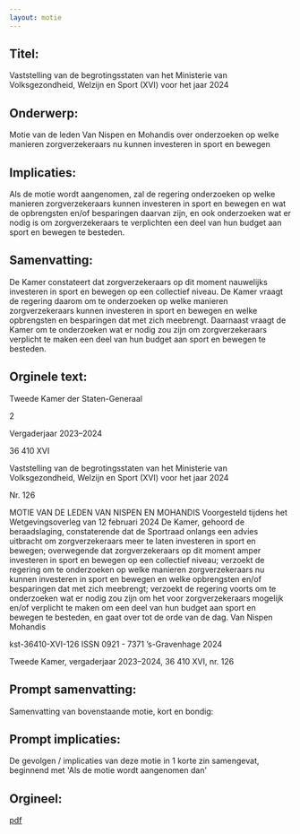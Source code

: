 ```yaml
---
layout: motie
---
```

## Titel:
Vaststelling van de begrotingsstaten van het Ministerie van Volksgezondheid, Welzijn en Sport (XVI) voor het jaar 2024
## Onderwerp:
Motie van de leden Van Nispen en Mohandis over onderzoeken op welke manieren zorgverzekeraars nu kunnen investeren in sport en bewegen 
## Implicaties:
Als de motie wordt aangenomen, zal de regering onderzoeken op welke manieren zorgverzekeraars kunnen investeren in sport en bewegen en wat de opbrengsten en/of besparingen daarvan zijn, en ook onderzoeken wat er nodig is om zorgverzekeraars te verplichten een deel van hun budget aan sport en bewegen te besteden.
## Samenvatting:
De Kamer constateert dat zorgverzekeraars op dit moment nauwelijks investeren in sport en bewegen op een collectief niveau. De Kamer vraagt de regering daarom om te onderzoeken op welke manieren zorgverzekeraars kunnen investeren in sport en bewegen en welke opbrengsten en besparingen dat met zich meebrengt. Daarnaast vraagt de Kamer om te onderzoeken wat er nodig zou zijn om zorgverzekeraars verplicht te maken een deel van hun budget aan sport en bewegen te besteden.
## Orginele text:


Tweede Kamer der Staten-Generaal

2

Vergaderjaar 2023–2024

36 410 XVI

Vaststelling van de begrotingsstaten van het
Ministerie van Volksgezondheid, Welzijn en
Sport (XVI) voor het jaar 2024

Nr. 126

MOTIE VAN DE LEDEN VAN NISPEN EN MOHANDIS
Voorgesteld tijdens het Wetgevingsoverleg van 12 februari 2024
De Kamer,
gehoord de beraadslaging,
constaterende dat de Sportraad onlangs een advies uitbracht om
zorgverzekeraars meer te laten investeren in sport en bewegen;
overwegende dat zorgverzekeraars op dit moment amper investeren in
sport en bewegen op een collectief niveau;
verzoekt de regering om te onderzoeken op welke manieren zorgverzekeraars nu kunnen investeren in sport en bewegen en welke opbrengsten
en/of besparingen dat met zich meebrengt;
verzoekt de regering voorts om te onderzoeken wat er nodig zou zijn om
het voor zorgverzekeraars mogelijk en/of verplicht te maken om een deel
van hun budget aan sport en bewegen te besteden,
en gaat over tot de orde van de dag.
Van Nispen
Mohandis

kst-36410-XVI-126
ISSN 0921 - 7371
’s-Gravenhage 2024

Tweede Kamer, vergaderjaar 2023–2024, 36 410 XVI, nr. 126


## Prompt samenvatting:
Samenvatting van bovenstaande motie, kort en bondig:


## Prompt implicaties:
De gevolgen / implicaties van deze motie in 1 korte zin samengevat, beginnend met 'Als de motie wordt aangenomen dan' 

## Orgineel:
[pdf](https://gegevensmagazijn.tweedekamer.nl/OData/v4/2.0/Document(adebc0ef-71d8-4567-a781-6f78a3e43d79)/resource)
